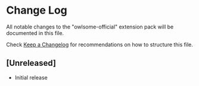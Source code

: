 # Change Log

All notable changes to the "owlsome-official" extension pack will be documented in this file.

Check [Keep a Changelog](http://keepachangelog.com/) for recommendations on how to structure this file.

## [Unreleased]

- Initial release
